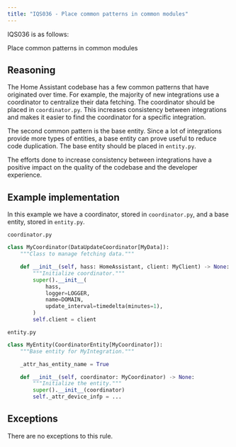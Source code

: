 ```yaml
---
title: "IQS036 - Place common patterns in common modules"
---
```


IQS036 is as follows:

Place common patterns in common modules

## Reasoning

The Home Assistant codebase has a few common patterns that have originated over time.
For example, the majority of new integrations use a coordinator to centralize their data fetching.
The coordinator should be placed in `coordinator.py`.
This increases consistency between integrations and makes it easier to find the coordinator for a specific integration.

The second common pattern is the base entity.
Since a lot of integrations provide more types of entities, a base entity can prove useful to reduce code duplication.
The base entity should be placed in `entity.py`.

The efforts done to increase consistency between integrations have a positive impact on the quality of the codebase and the developer experience.

## Example implementation

In this example we have a coordinator, stored in `coordinator.py`, and a base entity, stored in `entity.py`.

`coordinator.py`
```python
class MyCoordinator(DataUpdateCoordinator[MyData]):
    """Class to manage fetching data."""

    def __init__(self, hass: HomeAssistant, client: MyClient) -> None:
        """Initialize coordinator."""
        super().__init__(
            hass,
            logger=LOGGER,
            name=DOMAIN,
            update_interval=timedelta(minutes=1),
        )
        self.client = client
```

`entity.py`
```python
class MyEntity(CoordinatorEntity[MyCoordinator]):
    """Base entity for MyIntegration."""

    _attr_has_entity_name = True

    def __init__(self, coordinator: MyCoordinator) -> None:
        """Initialize the entity."""
        super().__init__(coordinator)
        self._attr_device_infp = ...
```

## Exceptions

There are no exceptions to this rule.

